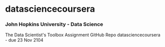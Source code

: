 datasciencecoursera
===================

### John Hopkins University - Data Science
   The Data Scientist's Toolbox 
    Assignment GitHub Repo datasciencecoursera - due 23 Nov 2104
